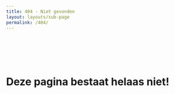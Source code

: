```yaml
---
title: 404 - Niet gevonden
layout: layouts/sub-page
permalink: /404/
---
```


<br>
<br>
<br>
<br>

# Deze pagina bestaat helaas niet!
<br>
<br>
<br>
<br>
<br>
